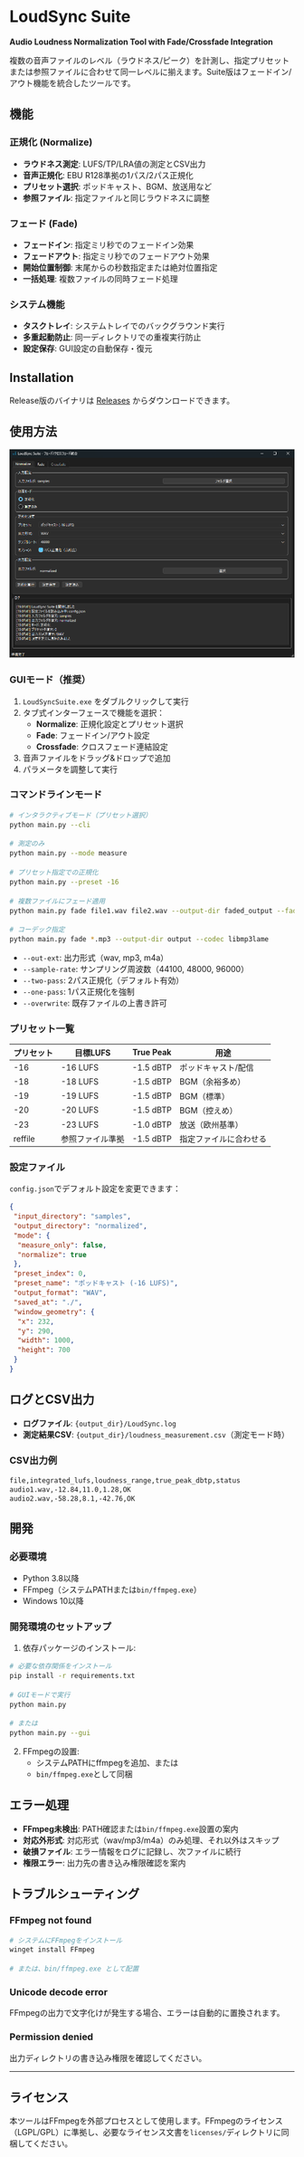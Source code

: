 # LoudSync Suite

**Audio Loudness Normalization Tool with Fade/Crossfade Integration**

複数の音声ファイルのレベル（ラウドネス/ピーク）を計測し、指定プリセットまたは参照ファイルに合わせて同一レベルに揃えます。Suite版はフェードイン/アウト機能を統合したツールです。

## 機能

### 正規化 (Normalize)

- **ラウドネス測定**: LUFS/TP/LRA値の測定とCSV出力
- **音声正規化**: EBU R128準拠の1パス/2パス正規化
- **プリセット選択**: ポッドキャスト、BGM、放送用など
- **参照ファイル**: 指定ファイルと同じラウドネスに調整

### フェード (Fade)

- **フェードイン**: 指定ミリ秒でのフェードイン効果
- **フェードアウト**: 指定ミリ秒でのフェードアウト効果
- **開始位置制御**: 末尾からの秒数指定または絶対位置指定
- **一括処理**: 複数ファイルの同時フェード処理

### システム機能

- **タスクトレイ**: システムトレイでのバックグラウンド実行
- **多重起動防止**: 同一ディレクトリでの重複実行防止
- **設定保存**: GUI設定の自動保存・復元

## Installation

Release版のバイナリは [Releases](https://github.com/zukio/LoudSync/releases/) からダウンロードできます。

## 使用方法

![LoudSync GUI Interface](assets/image.png)

### GUIモード（推奨）

1. `LoudSyncSuite.exe` をダブルクリックして実行
2. タブ式インターフェースで機能を選択：
   - **Normalize**: 正規化設定とプリセット選択
   - **Fade**: フェードイン/アウト設定
   - **Crossfade**: クロスフェード連結設定
3. 音声ファイルをドラッグ&ドロップで追加
4. パラメータを調整して実行

### コマンドラインモード

```bash
# インタラクティブモード（プリセット選択）
python main.py --cli

# 測定のみ
python main.py --mode measure

# プリセット指定での正規化
python main.py --preset -16

# 複数ファイルにフェード適用
python main.py fade file1.wav file2.wav --output-dir faded_output --fade-in 500 --fade-out 2000

# コーデック指定
python main.py fade *.mp3 --output-dir output --codec libmp3lame
```

- `--out-ext`: 出力形式（wav, mp3, m4a）
- `--sample-rate`: サンプリング周波数（44100, 48000, 96000）
- `--two-pass`: 2パス正規化（デフォルト有効）
- `--one-pass`: 1パス正規化を強制
- `--overwrite`: 既存ファイルの上書き許可

### プリセット一覧

| プリセット | 目標LUFS | True Peak | 用途 |
|-----------|----------|-----------|------|
| -16 | -16 LUFS | -1.5 dBTP | ポッドキャスト/配信 |
| -18 | -18 LUFS | -1.5 dBTP | BGM（余裕多め） |
| -19 | -19 LUFS | -1.5 dBTP | BGM（標準） |
| -20 | -20 LUFS | -1.5 dBTP | BGM（控えめ） |
| -23 | -23 LUFS | -1.0 dBTP | 放送（欧州基準） |
| reffile | 参照ファイル準拠 | -1.5 dBTP | 指定ファイルに合わせる |

### 設定ファイル

`config.json`でデフォルト設定を変更できます：

```json
{
 "input_directory": "samples",
 "output_directory": "normalized",
 "mode": {
  "measure_only": false,
  "normalize": true
 },
 "preset_index": 0,
 "preset_name": "ポッドキャスト (-16 LUFS)",
 "output_format": "WAV",
 "saved_at": "./",
 "window_geometry": {
  "x": 232,
  "y": 290,
  "width": 1000,
  "height": 700
 }
}
```

## ログとCSV出力

- **ログファイル**: `{output_dir}/LoudSync.log`
- **測定結果CSV**: `{output_dir}/loudness_measurement.csv`（測定モード時）

### CSV出力例

```csv
file,integrated_lufs,loudness_range,true_peak_dbtp,status
audio1.wav,-12.84,11.0,1.28,OK
audio2.wav,-58.28,8.1,-42.76,OK
```

## 開発

### 必要環境

- Python 3.8以降
- FFmpeg（システムPATHまたは`bin/ffmpeg.exe`）
- Windows 10以降

### 開発環境のセットアップ

1. 依存パッケージのインストール:

```bash
# 必要な依存関係をインストール
pip install -r requirements.txt

# GUIモードで実行
python main.py

# または
python main.py --gui
```

2. FFmpegの設置:
   - システムPATHにffmpegを追加、または
   - `bin/ffmpeg.exe`として同梱

## エラー処理

- **FFmpeg未検出**: PATH確認または`bin/ffmpeg.exe`設置の案内
- **対応外形式**: 対応形式（wav/mp3/m4a）のみ処理、それ以外はスキップ
- **破損ファイル**: エラー情報をログに記録し、次ファイルに続行
- **権限エラー**: 出力先の書き込み権限確認を案内

## トラブルシューティング

### FFmpeg not found

```bash
# システムにFFmpegをインストール
winget install FFmpeg

# または、bin/ffmpeg.exe として配置
```

### Unicode decode error

FFmpegの出力で文字化けが発生する場合、エラーは自動的に置換されます。

### Permission denied

出力ディレクトリの書き込み権限を確認してください。

---

## ライセンス

本ツールはFFmpegを外部プロセスとして使用します。FFmpegのライセンス（LGPL/GPL）に準拠し、必要なライセンス文書を`licenses/`ディレクトリに同梱してください。
